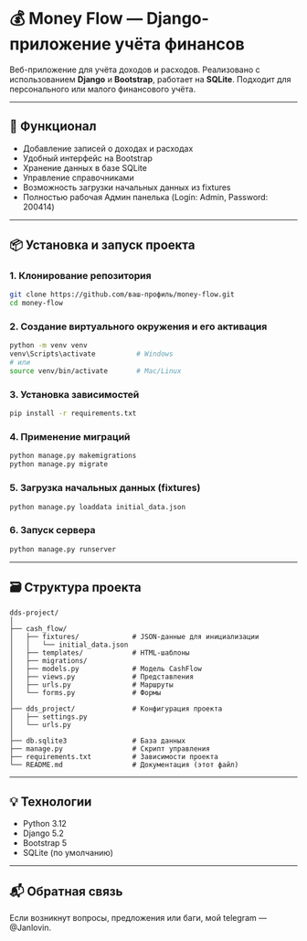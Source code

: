# 💰 Money Flow — Django-приложение учёта финансов

Веб-приложение для учёта доходов и расходов. Реализовано с использованием **Django** и **Bootstrap**, работает на **SQLite**. Подходит для персонального или малого финансового учёта.

---

## 🚀 Функционал

- Добавление записей о доходах и расходах
- Удобный интерфейс на Bootstrap
- Хранение данных в базе SQLite
- Управление справочниками
- Возможность загрузки начальных данных из fixtures
- Полностью рабочая Админ панелька (Login: Admin, Password: 200414)


---

## 📦 Установка и запуск проекта

### 1. Клонирование репозитория
```bash
git clone https://github.com/ваш-профиль/money-flow.git
cd money-flow
```

### 2. Создание виртуального окружения и его активация
```bash
python -m venv venv
venv\Scripts\activate          # Windows
# или
source venv/bin/activate       # Mac/Linux
```

### 3. Установка зависимостей
```bash
pip install -r requirements.txt
```

### 4. Применение миграций
```bash
python manage.py makemigrations
python manage.py migrate
```

### 5. Загрузка начальных данных (fixtures)
```bash
python manage.py loaddata initial_data.json
```

### 6. Запуск сервера
```bash
python manage.py runserver
```

---

## 🗃 Структура проекта

```
dds-project/
│
├── cash_flow/                
│   ├── fixtures/             # JSON-данные для инициализации
│   │   └── initial_data.json
│   ├── templates/            # HTML-шаблоны
│   ├── migrations/
│   ├── models.py             # Модель CashFlow
│   ├── views.py              # Представления
│   ├── urls.py               # Маршруты
│   └── forms.py              # Формы
│
├── dds_project/              # Конфигурация проекта
│   ├── settings.py
│   └── urls.py
│
├── db.sqlite3                # База данных
├── manage.py                 # Скрипт управления
├── requirements.txt          # Зависимости проекта
└── README.md                 # Документация (этот файл)
```

---

## 💡 Технологии

- Python 3.12
- Django 5.2
- Bootstrap 5
- SQLite (по умолчанию)

---

## 📬 Обратная связь

Если возникнут вопросы, предложения или баги, мой telegram — @Janlovin.
